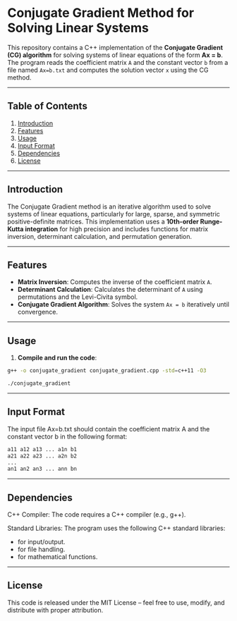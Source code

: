 # Conjugate Gradient Method for Solving Linear Systems

This repository contains a C++ implementation of the **Conjugate Gradient (CG) algorithm** for solving systems of linear equations of the form **Ax = b**. The program reads the coefficient matrix `A` and the constant vector `b` from a file named `Ax=b.txt` and computes the solution vector `x` using the CG method.

---

## Table of Contents
1. [Introduction](#introduction)
2. [Features](#features)
3. [Usage](#usage)
4. [Input Format](#input-format)
5. [Dependencies](#dependencies)
6. [License](#license)

---

## Introduction

The Conjugate Gradient method is an iterative algorithm used to solve systems of linear equations, particularly for large, sparse, and symmetric positive-definite matrices. This implementation uses a **10th-order Runge-Kutta integration** for high precision and includes functions for matrix inversion, determinant calculation, and permutation generation.

---

## Features

- **Matrix Inversion**: Computes the inverse of the coefficient matrix `A`.
- **Determinant Calculation**: Calculates the determinant of `A` using permutations and the Levi-Civita symbol.
- **Conjugate Gradient Algorithm**: Solves the system `Ax = b` iteratively until convergence.

---

## Usage

1. **Compile and run the code**:
```bash
g++ -o conjugate_gradient conjugate_gradient.cpp -std=c++11 -O3
```
```sh
./conjugate_gradient
```
---

## Input Format

The input file Ax=b.txt should contain the coefficient matrix A and the constant vector b in the following format:
```sh
a11 a12 a13 ... a1n b1
a21 a22 a23 ... a2n b2
...
an1 an2 an3 ... ann bn
```

---

## Dependencies

C++ Compiler: The code requires a C++ compiler (e.g., g++).

Standard Libraries: The program uses the following C++ standard libraries:

- <iostream> for input/output.
- <fstream> for file handling.
- <cmath> for mathematical functions.

---

## License
This code is released under the MIT License – feel free to use, modify, and distribute with proper attribution.





   

